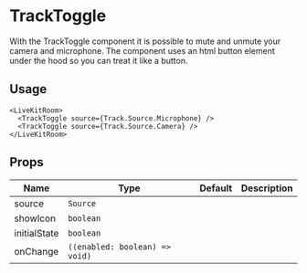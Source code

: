 <!--
!!!! Autogenerated File !!!!
This file was created by @livekit/components-docs-gen and should not be changed manually.
The contents of this file can be replaced at any time which would lead to the loss of all manual changes.
-->

# TrackToggle

With the TrackToggle component it is possible to mute and unmute your camera and microphone. The component uses an html button element under the hood so you can treat it like a button.

## Usage

```tsx
<LiveKitRoom>
  <TrackToggle source={Track.Source.Microphone} />
  <TrackToggle source={Track.Source.Camera} />
</LiveKitRoom>
```

<!--USAGE_INSERT_MARKER-->


## Props

| Name | Type | Default | Description |
| --- | --- | --- | --- |
| source | `Source` |  |  |
| showIcon | `boolean` |  |  |
| initialState | `boolean` |  |  |
| onChange | `((enabled: boolean) => void)` |  |  |

